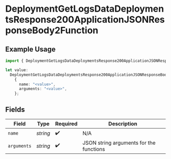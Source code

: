 # DeploymentGetLogsDataDeploymentsResponse200ApplicationJSONResponseBody2Function

## Example Usage

```typescript
import { DeploymentGetLogsDataDeploymentsResponse200ApplicationJSONResponseBody2Function } from "@orq-ai/node/models/operations";

let value:
  DeploymentGetLogsDataDeploymentsResponse200ApplicationJSONResponseBody2Function =
    {
      name: "<value>",
      arguments: "<value>",
    };
```

## Fields

| Field                                   | Type                                    | Required                                | Description                             |
| --------------------------------------- | --------------------------------------- | --------------------------------------- | --------------------------------------- |
| `name`                                  | *string*                                | :heavy_check_mark:                      | N/A                                     |
| `arguments`                             | *string*                                | :heavy_check_mark:                      | JSON string arguments for the functions |